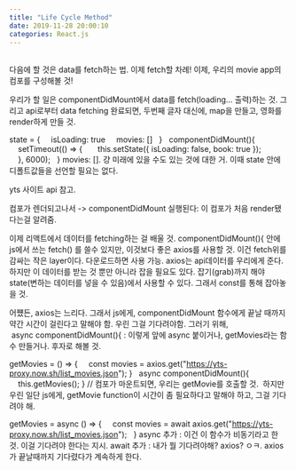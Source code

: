 ```yaml
---
title: "Life Cycle Method"
date: 2019-11-28 20:00:10
categories: React.js
---
```

<br>
다음에 할 것은 data를 fetch하는 법. 이제 fetch할 차례!
이제, 우리의 movie app의 컴포를 구성해볼 것!

우리가 할 일은 componentDidMount에서 data를 fetch(loading… 출력)하는 것.
그리고 api로부터 data fetching 완료되면, 두번째 글자 대신에, map을 만들고, 영화를  render하게 만들 것.


state = {
    isLoading: true
    movies: []
  }
  componentDidMount(){
    setTimeout(() => {
      this.setState({ isLoading: false, book: true });
    }, 6000);
  }
movies: []. 걍 미래에 있을 수도 있는 것에 대한 거.
이때 state 안에 디폴트값들을 선언할 필요는 없다.


yts 사이트 api 참고.


컴포가 렌더되고나서 -> componentDidMount 실행된다: 이 컴포가 처음 render됐다는걸 알려줌.

이제 리액트에서 데이터를 fetching하는 걸 배울 것.
componentDidMount(){ 안에 js에서 쓰는 fetch() 를 쓸수 있지만,
이것보다 좋은 axios를 사용할 것. 이건 fetch위를 감싸는 작은 layer이다. 다운로드하면 사용 가능.
axios는 api데이터를 우리에게 준다. 
하지만 이 데이터를 받는 것 뿐만 아니라 잡을 필요도 있다. 
잡기(grab)까지 해야 state(변하는 데이터를 넣을 수 있음)에서 사용할 수 있다. 그래서 const를 통해 잡아놓을 것.

어쩄든, axios는 느리다. 그래서 js에게, componentDidMount 함수에게 끝날 때까지 약간 시간이 걸린다고 말해야 함. 우린 그걸 기다려야함.
그러기 위해,
 async componentDidMount(){ : 이렇게 앞에 async 붙이거나,
getMovies라는 함수 만들거나.
후자로 해볼 것.

getMovies = () => {
    const movies = axios.get("https://yts-proxy.now.sh/list_movies.json");
}
  async componentDidMount(){
    this.getMovies();
}
// 컴포가 마운트되면, 우리는 getMovie를 호출할 것. 
하지만 우린 일단 js에게, getMovie function이 시간이 좀 필요하다고 말해야 하고, 그걸 기다려야 해.



getMovies = async () => {
    const movies = await axios.get("https://yts-proxy.now.sh/list_movies.json");
  }
async 추가 : 이건 이 함수가 비동기라고 한 것. 이걸 기다려야 한다는 지시.
await 추가 : 내가 뭘 기다려야해? axios? ㅇㅋ. axios가 끝날때까지 기다렸다가 계속하게 한다.
